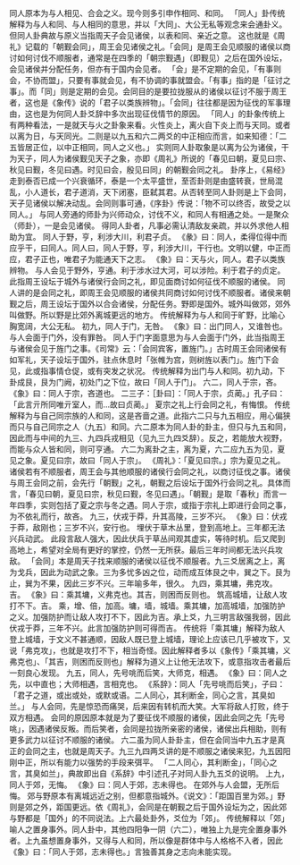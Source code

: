 同人原本为与人相见、合会之义。现今则多引申作相同、和同。
「同人」卦传统解释为与人和同、与人相同的意思，并以「大同」、大公无私等观念来会通卦义。但同人卦典故与原义当指周天子会见诸侯，以表和同、亲近之意。
这也就是《周礼》记载的「朝觐会同」，周王会见诸侯之礼。「会同」是周王会见顺服的诸侯以商讨如何讨伐不顺服者，通常是在四季的「朝宗觐遇」（即觐见）之后在国外设坛，会见诸侯并分配任务，但亦有于国内会见者。
「会」是不定期的会见，「有事则会，不协而盟」，只要有事就会见，有不协调的事就盟会。「有事」指的是「征讨之事」。而「同」则是定期的会见。会同目的是要拉拢服从的诸侯以征讨不服于周王者，这也是《象传》说的「君子以类族辨物」。「会同」往往都是因为征伐的军事理由，这也是为何同人卦爻辞中多次出现征伐情节的原因。
「同人」的卦象传统上有两种看法，一是就天与火之卦象来看。火性炎上，离火自下炎上而与天同。或者以离为日，与天同光。二则是以九五和六二两爻的中正相应而言，如来知德：「二五皆居正位，以中正相同，同人之义也。」
实则同人卦取象是以离为公为诸侯，干为天子，同人为诸侯觐见天子之象，亦即《周礼》所说的「春见曰朝，夏见曰宗、秋见曰觐，冬见曰遇。时见曰会，殷见曰同」的朝觐会同之礼。
卦序上，《易经》走到泰否已成一个兴衰循环，泰是一个太平盛世，至否卦则是由盛转衰，世局混乱，小人道长，君子道消，天下闭塞，臣弑其君。从否转至同人卦则是上下会同，天子见诸侯以解决动乱。会同则事可通，《序卦》传说：「物不可以终否，故受之以同人。」
与同人旁通的师卦为兴师动众，讨伐不义，和同人有相通之处。一是聚众（师卦），一是会见诸侯。
得同人卦者，凡事必需认清敌友亲疏，并以外求他人相助为宜。
同人于野，亨，利涉大川，利君子贞。
《彖》曰：同人，柔得位得中而应乎干，曰同人。同人曰，同人于野，亨，利涉大川，干行也。文明以健，中正而应，君子正也，唯君子为能通天下之志。
《象》曰：天与火，同人。君子以类族辨物。
与人会见于野外，亨通。利于涉水过大河，可以涉险。利于君子的贞定。
此指周王设坛于城外与诸侯行会同之礼，即见面商讨如何征伐不顺服的诸侯。
同人讲的是会同之礼，即周王会见顺服的诸侯共同商讨如何讨伐不顺服者。诸侯来朝觐之后，周王设坛于国外以合会诸侯，分配任务。野即是国外。城外叫做郊，郊外叫做野。所以野是比郊外离城更远的地方。
传统解释为与人和同于旷野，比喻心胸宽阔，大公无私。
初九，同人于门，无咎。
《象》曰：出门同人，又谁咎也。
与人会面于门外，没有罪咎。
同人于门字面意思为与人会面于门外，此当指周王与诸侯会见于旌门之事。《司常》云：「会同宾客，置旌门。」古时周王会同诸侯有如军礼，天子设坛于国外，驻点休息时「张帷为宫，则树旌以表门」。旌门下会见，此或指事情仓促，或有突发之状况。
传统解释为出门与人和同。初九动，下卦成艮，艮为门阙，初处门之下位，故曰「同人于门」。
六二，同人于宗，吝。
《象》曰：同人于宗，吝道也。
二三子：［卦曰］：「同人于宗，贞蔺。」孔子曰：「此言亓所同唯亓室人，而…故曰贞蔺。」
夏宗之礼上行会同之礼，有悔恨。
传统解释为与自己同宗族的人和同，这是吝啬之道。此指六二只与九五相应，用心偏狭而只与自己同宗之人（九五）和同。六二原本为同人卦的卦主，但只与九五和同，因此而与中间的九三、九四兵戎相见（见九三九四爻辞）。反之，若能放大视野，而能与众人皆和同，则可亨通。
六二为离卦之主，离为夏，六二应九五为见，夏见之象。夏见曰宗，故曰「同人于宗」。
《周礼》：「夏见曰宗。」宗为夏见之礼。诸侯若有不顺服者，周王会与其他顺服的诸侯行会同之礼，以商讨征伐之事。诸侯与周王会同之前，会先行「朝觐」之礼，朝觐之后设坛于国外行会同之礼。具体而言，「春见曰朝，夏见曰宗，秋见曰觐，冬见曰遇」。「朝觐」是取「春秋」而言一年四季，实则包括了夏之宗与冬之遇。同人于宗，或指于宗礼上即进行会同之事，为不依礼而行，故吝。
九三，伏戎于莽，升其高陵，三岁不兴。
《象》曰：伏戎于莽，敌刚也；三岁不兴，安行也。
埋伏于草木丛里，登到高地上。三年都无法兴兵动武。
此段言敌人强大，因此伏兵于草丛间观其虚实，等待时机。后又爬到高地上，希望对全局有更好的掌控，仍然一无所获。最后三年时间都无法兴兵攻敌。
「会同」本是周天子找来顺服的诸侯以征伐不顺服者。九三爻居离之上，离为戈兵，因此为动武之象。三为多忧多凶之位，动而成互体艮之中，巽之下。艮为止，巽为不果，因此三岁不兴。三年喻多年，很久。
九四，乘其墉，弗克攻。吉。
《象》曰：乘其墉，义弗克也。其吉，则困而反则也。
筑高城墙，让敌人攻打不下。吉。
乘，增、倍，加高。墉，墙，城墙。乘其墉，加高城墙，加强防护之义。加强防护而让敌人攻打不下，因此为吉。承上爻，九三明言敌强我弱，因此伏戎于莽，三年不兴。此言加强防护则可得而吉。
传统将「乘其墉」解释为敌人登上城墙，于文义不甚通顺，因敌人既已登上城墙，理论上应该已几乎被攻下，又说「弗克攻」，也就是攻打不下，相当奇怪。因此解释者多以《象传》「乘其墉，义弗克也」、「其吉，则困而反则也」解释为道义上让他无法攻下，或意指攻击者最后一刻良心发现。
九五，同人，先号咷而后笑，大师克，相遇。
《象》曰：同人之先，以中直也；大师相遇，言相克也。
《系辞》：同人「先号咷而后笑」，子曰：「君子之道，或出或处，或默或语。二人同心，其利断金，同心之言，其臭如兰。」
与人会同，先是惊恐而痛哭，后来因有转机而大笑。大军将敌人打败，终于双方相遇。
会同的原因原本就是为了要征伐不顺服的诸侯，因此会同之先「先号咷」，因遇诸侯反叛。而后笑者，会同是拉拢所亲密的诸侯，诸侯出兵相助，则有更多武力以征讨不顺服的诸侯。
六二虽为同人卦卦主，但在会同当中九五才是真正的会同之主，也就是周天子。九三九四两爻讲的是不顺服之诸侯来犯，九五因阳刚中正，所以有能力以强势的手段来弭平。
「二人同心，其利断金」，「同心之言，其臭如兰」，典故即出自《系辞》中引述孔子对同人卦九五爻的说明。
上九，同人于郊，无悔。
《象》曰：同人于郊，志未得也。
在郊外与人会盟，无所后悔。
郊与野原本有离城远近之别，但都意指城外。《说文》：「距国百里为郊。」野则是郊之外，距国更远。依《周礼》，会同是在朝觐之后于国外设坛为之，因此郊与野都是「国外」的不同说法。上六最处卦外，爻位为「郊」。
传统解释以「郊」喻人之置身事外。同人卦中，其他四阳争一阴（六二），唯独上九是完全置身事外者。上九虽想置身事外，又得与人和同，所以像是群体中与人格格不入者，因此《象》曰：「同人于郊，志未得也。」言独善其身之志向未能实现。